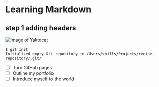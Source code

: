 # Learning Markdown
## step 1 adding headers
![Image of Yaktocat](https://octodex.github.com/images/yaktocat.png)
```
$ git init
Initialized empty Git repository in /Users/skills/Projects/recipe-repository/.git/
```
- [ ] Turn GitHub pages
- [ ] Outline my portfolio
- [ ] Introduce myself to the world
